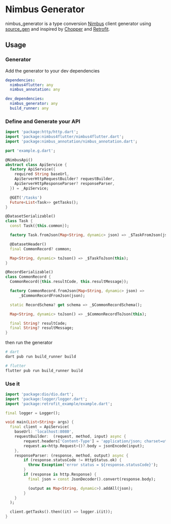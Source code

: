 # Nimbus Generator

nimbus_generator is a type conversion [Nimbus](https://github.com/nimbus-org/nimbus4flutter) client generator using [source_gen](https://github.com/dart-lang/source_gen) and inspired by [Chopper](https://github.com/lejard-h/chopper) and [Retrofit](https://github.com/square/retrofit).

## Usage

### Generator

Add the generator to your dev dependencies

```yaml
dependencies:
  nimbus4flutter: any
  nimbus_annotation: any

dev_dependencies:
  nimbus_generator: any
  build_runner: any
```

### Define and Generate your API

```dart
import 'package:http/http.dart';
import 'package:nimbus4flutter/nimbus4flutter.dart';
import 'package:nimbus_annotation/nimbus_annotation.dart';

part 'example.g.dart';

@NimbusApi()
abstract class ApiService {
  factory ApiService({
    required String baseUrl,
    ApiServerHttpRequestBuilder? requestBuilder,
    ApiServerHttpResponseParser? responseParser,
  }) = _ApiService;

  @GET('/tasks')
  Future<List<Task>> getTasks();
}

@DatasetSerializable()
class Task {
  const Task({this.common});

  factory Task.fromJson(Map<String, dynamic> json) => _$TaskFromJson(json);

  @DatasetHeader()
  final CommonRecord? common;

  Map<String, dynamic> toJson() => _$TaskToJson(this);
}

@RecordSerializable()
class CommonRecord {
  CommonRecord({this.resultCode, this.resultMessage});

  factory CommonRecord.fromJson(Map<String, dynamic> json) =>
      _$CommonRecordFromJson(json);

  static RecordSchema? get schema => _$CommonRecordSchema();

  Map<String, dynamic> toJson() => _$CommonRecordToJson(this);

  final String? resultCode;
  final String? resultMessage;
}
```

then run the generator

```sh
# dart
dart pub run build_runner build

# flutter	
flutter pub run build_runner build
```

### Use it

```dart
import 'package:dio/dio.dart';
import 'package:logger/logger.dart';
import 'package:retrofit_example/example.dart';

final logger = Logger();

void main(List<String> args) {
  final client = ApiService(
    baseUrl: 'localhost:8080', 
    requestBuilder:  (request, method, input) async {
        request.headers['Content-Type'] = 'application/json; charset=utf-8';
        request.as<http.Request>()?.body = jsonEncode(input);
    },
    responseParser: (response, method, output) async {
        if (response.statusCode != HttpStatus.ok) {
          throw Exception('error status = ${response.statusCode}');
        }
        if (response is http.Response) {
          final json = const JsonDecoder().convert(response.body);

          (output as Map<String, dynamic>).addAll(json);
        }
    }
  );

  client.getTasks().then((it) => logger.i(it));
}
```